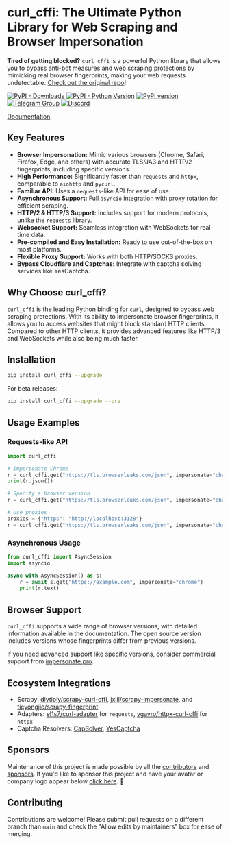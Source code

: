 # curl_cffi: The Ultimate Python Library for Web Scraping and Browser Impersonation

**Tired of getting blocked?** `curl_cffi` is a powerful Python library that allows you to bypass anti-bot measures and web scraping protections by mimicking real browser fingerprints, making your web requests undetectable.  [Check out the original repo](https://github.com/lexiforest/curl_cffi)!

[![PyPI - Downloads](https://img.shields.io/pypi/dm/curl-cffi)](https://pypi.org/project/curl-cffi/)
[![PyPI - Python Version](https://img.shields.io/pypi/pyversions/curl_cffi)](https://pypi.org/project/curl-cffi/)
[![PyPI version](https://badge.fury.io/py/curl-cffi.svg)](https://pypi.org/project/curl-cffi/)
[![Telegram Group](https://img.shields.io/badge/Telegram%20Group-join-blue?logo=telegram)](https://t.me/+lL9n33eZp480MGM1)
[![Discord](https://img.shields.io/badge/Discord-join-purple?logo=blue)](https://discord.gg/kJqMHHgdn2)

[Documentation](https://curl-cffi.readthedocs.io)

## Key Features

*   **Browser Impersonation:**  Mimic various browsers (Chrome, Safari, Firefox, Edge, and others) with accurate TLS/JA3 and HTTP/2 fingerprints, including specific versions.
*   **High Performance:**  Significantly faster than `requests` and `httpx`, comparable to `aiohttp` and `pycurl`.
*   **Familiar API:**  Uses a `requests`-like API for ease of use.
*   **Asynchronous Support:**  Full `asyncio` integration with proxy rotation for efficient scraping.
*   **HTTP/2 & HTTP/3 Support:** Includes support for modern protocols, unlike the `requests` library.
*   **Websocket Support:** Seamless integration with WebSockets for real-time data.
*   **Pre-compiled and Easy Installation:**  Ready to use out-of-the-box on most platforms.
*   **Flexible Proxy Support:**  Works with both HTTP/SOCKS proxies.
*   **Bypass Cloudflare and Captchas:**  Integrate with captcha solving services like YesCaptcha.

## Why Choose curl_cffi?

`curl_cffi` is the leading Python binding for `curl`, designed to bypass web scraping protections. With its ability to impersonate browser fingerprints, it allows you to access websites that might block standard HTTP clients. Compared to other HTTP clients, it provides advanced features like HTTP/3 and WebSockets while also being much faster.

## Installation

```bash
pip install curl_cffi --upgrade
```

For beta releases:

```bash
pip install curl_cffi --upgrade --pre
```

## Usage Examples

### Requests-like API

```python
import curl_cffi

# Impersonate Chrome
r = curl_cffi.get("https://tls.browserleaks.com/json", impersonate="chrome")
print(r.json())

# Specify a browser version
r = curl_cffi.get("https://tls.browserleaks.com/json", impersonate="chrome124")

# Use proxies
proxies = {"https": "http://localhost:3128"}
r = curl_cffi.get("https://tls.browserleaks.com/json", impersonate="chrome", proxies=proxies)
```

### Asynchronous Usage

```python
from curl_cffi import AsyncSession
import asyncio

async with AsyncSession() as s:
    r = await s.get("https://example.com", impersonate="chrome")
    print(r.text)
```

## Browser Support

`curl_cffi` supports a wide range of browser versions, with detailed information available in the documentation.
The open source version includes versions whose fingerprints differ from previous versions.

If you need advanced support like specific versions, consider commercial support from [impersonate.pro](https://impersonate.pro).

## Ecosystem Integrations

*   Scrapy:  [divtiply/scrapy-curl-cffi](https://github.com/divtiply/scrapy-curl-cffi), [jxlil/scrapy-impersonate](https://github.com/jxlil/scrapy-impersonate), and [tieyongjie/scrapy-fingerprint](https://github.com/tieyongjie/scrapy-fingerprint)
*   Adapters:  [el1s7/curl-adapter](https://github.com/el1s7/curl-adapter) for `requests`, [vgavro/httpx-curl-cffi](https://github.com/vgavro/httpx-curl-cffi) for `httpx`
*   Captcha Resolvers:  [CapSolver](https://docs.capsolver.com/en/api/), [YesCaptcha](https://yescaptcha.atlassian.net/wiki/spaces/YESCAPTCHA/overview)

## Sponsors

Maintenance of this project is made possible by all the <a href="https://github.com/lexiforest/curl_cffi/graphs/contributors">contributors</a> and <a href="https://github.com/sponsors/lexiforest">sponsors</a>. If you'd like to sponsor this project and have your avatar or company logo appear below <a href="https://github.com/sponsors/lexiforest">click here</a>. 💖

## Contributing

Contributions are welcome! Please submit pull requests on a different branch than `main` and check the "Allow edits by maintainers" box for ease of merging.